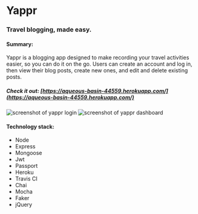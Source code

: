 # Yappr
### Travel blogging, made easy.

#### Summary:
Yappr is a blogging app designed to make recording your travel activities easier, so you can do it on the go. Users can create an account and log in, then view their blog posts, create new ones, and edit and delete existing posts. 

##### Check it out: [https://aqueous-basin-44559.herokuapp.com/](https://aqueous-basin-44559.herokuapp.com/)


![screenshot of yappr login](image.jpg)
![screenshot of yappr dashboard](image.jpg)

#### Technology stack: 
- Node
- Express
- Mongoose
- Jwt
- Passport
- Heroku
- Travis CI
- Chai
- Mocha
- Faker
- jQuery
